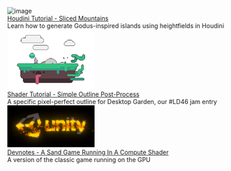 <div class="card">
    <div>
        <img src="images/sliced-mountains/mountain_final.png" alt="image" width="200"/> 
    </div>
    <div class="card_child">
        <a href="tutorials/sliced-mountains.html">Houdini Tutorial - Sliced Mountains</a><br>
        Learn how to generate Godus-inspired islands using heightfields in Houdini
    </div>
</div>

<div class="card">
    <div>
        <img src="images/simple-outline-post-process/header.png" alt="image" width="200"/> 
    </div>
    <div class="card_child">
        <a href="tutorials/simple-outline-post-process.html">Shader Tutorial - Simple Outline Post-Process</a><br>
        A specific pixel-perfect outline for Desktop Garden, our #LD46 jam entry
    </div>
</div>

<div class="card">
    <div>
        <img src="images/compute-game-of-life/sandgame_unity.png" alt="image" width="200"/> 
    </div>
    <div class="card_child">
        <a href="devlogs/compute-game-of-life.html">Devnotes - A Sand Game Running In A Compute Shader</a><br>
        A version of the classic game running on the GPU
    </div>
</div>
